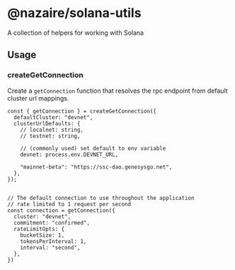 # @nazaire/solana-utils

A collection of helpers for working with Solana

## Usage

### createGetConnection

Create a `getConnection` function that resolves the rpc endpoint from default cluster url mappings.

```
const { getConnection } = createGetConnection({
  defaultCluster: "devnet",
  clusterUrlDefaults: {
    // localnet: string,
    // testnet: string,

    // (commonly used) set default to env variable
    devnet: process.env.DEVNET_URL,

    "mainnet-beta": "https://ssc-dao.genesysgo.net",
  },
});


// The default connection to use throughout the application
// rate limited to 1 request per second
const connection = getConnection({
  cluster: "devnet",
  commitment: "confirmed",
  rateLimitOpts: {
    bucketSize: 1,
    tokensPerInterval: 1,
    interval: "second",
  },
})
```
